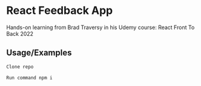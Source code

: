 # React Feedback App

Hands-on learning from Brad Traversy in his Udemy course:
React Front To Back 2022

## Usage/Examples

```javascript
Clone repo
```

```javascript
Run command npm i
```
